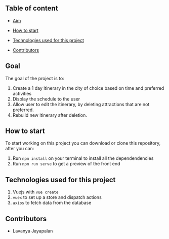 ## Table of content

- [Aim](#Goal)

- [How to start](#How-to-start)
- [Technologies used for this project](#Technologies-used-for-this-project)
- [Contributors](#Contributors)

## Goal

The goal of the project is to:

1. Create a 1 day itinerary in the city of choice based on time and preferred activities
2. Display the schedule to the user
3. Allow user to edit the itinerary, by deleting attractions that are not preferred.
4. Rebuild new itinerary after deletion.

## How to start

To start working on this project you can download or clone this repository, after you can:

1. Run `npm install` on your terminal to install all the dependendencies
2. Run `npm run serve` to get a preview of the front end

## Technologies used for this project

1. Vuejs with `vue create`
2. `vuex` to set up a store and dispatch actions
3. `axios` to fetch data from the database

## Contributors

- Lavanya Jayapalan
